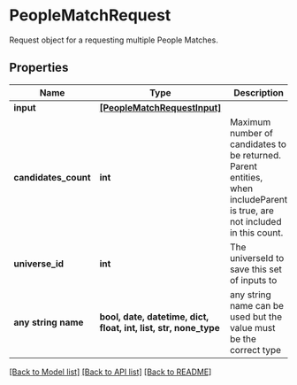 # PeopleMatchRequest

Request object for a requesting multiple People Matches.

## Properties
Name | Type | Description | Notes
------------ | ------------- | ------------- | -------------
**input** | [**[PeopleMatchRequestInput]**](PeopleMatchRequestInput.md) |  | [optional] 
**candidates_count** | **int** | Maximum number of candidates to be returned. Parent entities, when includeParent is true, are not included in this count.  | [optional] 
**universe_id** | **int** | The universeId to save this set of inputs to  | [optional] 
**any string name** | **bool, date, datetime, dict, float, int, list, str, none_type** | any string name can be used but the value must be the correct type | [optional]

[[Back to Model list]](../README.md#documentation-for-models) [[Back to API list]](../README.md#documentation-for-api-endpoints) [[Back to README]](../README.md)


